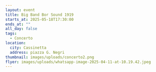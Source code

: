 ```yaml
---
layout: event
title: Big Band Bor Sound 1919
starts_at: 2025-05-18T17:30:00
ends_at: ""
all_day: false
tags:
  - Concerto
location:
  city: Cassinetta
  address: piazza G. Negri
thumbnail: images/uploads/concerto2.png
flyer: images/uploads/whatsapp-image-2025-04-11-at-10.19.42.jpeg
---
```

